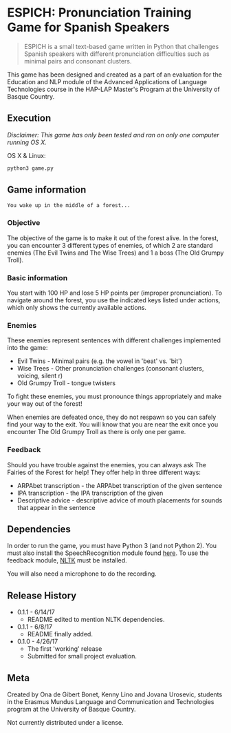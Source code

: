 # ESPICH: Pronunciation Training Game for Spanish Speakers
> ESPICH is a small text-based game written in Python that challenges Spanish
speakers with different pronunciation difficulties such as minimal pairs and
consonant clusters.

This game has been designed and created as a part of an evaluation for the
Education and NLP module of the Advanced Applications of Language Technologies
course in the HAP-LAP Master's Program at the University of Basque Country.

## Execution
*Disclaimer: This game has only been tested and ran on only one computer running OS X.*

OS X & Linux:

```sh
python3 game.py
```

## Game information
```
You wake up in the middle of a forest...
```
### Objective
The objective of the game is to make it out of the forest alive.
In the forest, you can encounter 3 different types of enemies, of which 2 are
standard enemies (The Evil Twins and The Wise Trees) and 1 a boss (The Old
Grumpy Troll).

### Basic information
You start with 100 HP and lose 5 HP points per (improper pronunciation).
To navigate around the forest, you use the indicated keys listed under actions,
which only shows the currently available actions.

### Enemies
These enemies represent sentences with different challenges implemented into the
game:
* Evil Twins - Minimal pairs (e.g. the vowel in 'beat' vs. 'bit')
* Wise Trees - Other pronunciation challenges (consonant clusters, voicing,
  silent r)
* Old Grumpy Troll - tongue twisters

To fight these enemies, you must pronounce things appropriately and make your
way out of the forest!

When enemies are defeated once, they do not respawn so you can safely find your
way to the exit. You will know that you are near the exit once you encounter The
Old Grumpy Troll as there is only one per game.

### Feedback
Should you have trouble against the enemies, you can always ask The Fairies of
the Forest for help! They offer help in three different ways:
* ARPAbet transcription - the ARPAbet transcription of the given sentence
* IPA transcription - the IPA transcription of the given
* Descriptive advice - descriptive advice of mouth placements for sounds that
  appear in the sentence

## Dependencies

In order to run the game, you must have Python 3 (and not Python 2).
You must also install the SpeechRecognition module found [here](https://pypi.python.org/pypi/SpeechRecognition/).
To use the feedback module, [NLTK](http://www.nltk.org/) must be installed.

You will also need a microphone to do the recording.

## Release History
* 0.1.1 - 6/14/17
    * README edited to mention NLTK dependencies.
* 0.1.1 - 6/8/17
    * README finally added.
* 0.1.0 - 4/26/17
    * The first 'working' release
    * Submitted for small project evaluation.


## Meta

Created by Ona de Gibert Bonet, Kenny Lino and Jovana Urosevic, students in the
Erasmus Mundus Language and Communication and Technologies program at the
University of Basque Country.

Not currently distributed under a license.
